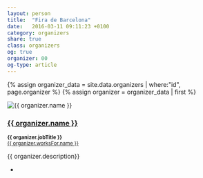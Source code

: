 ```yaml
---
layout: person
title:  "Fira de Barcelona"
date:   2016-03-11 09:11:23 +0100
category: organizers
share: true
class: organizers
og: true
organizer: 00
og-type: article
---
```


{% assign organizer_data = site.data.organizers | where:"id", page.organizer %}
{% assign organizer = organizer_data | first %}
<div class="speaker">
	<div class="photo-wrapper rounded"><img src="/assets/img/sponsors/{{ organizer.logo }}" alt="{{ organizer.name }}" class="img-responsive"></div>
	<h3 class="name"><a href="{{ organizer.url }}">{{ organizer.name }}</a></h3>
	<p class="text-alt"><small><strong>{{ organizer.jobTitle }}</strong><br/><a href="{{ organizer.worksFor.url }}" title="{{ organizer.worksFor.name }}">{{ organizer.worksFor.name }}</a></small></p>
	<p class="about text-left">{{ organizer.description}} </p>
	<ul class="organizer-socials">
		<li><a href="mailto:{{ organizer.email }}"><span class="fa fa-envelope"></span></a></li>
	</ul>
</div>